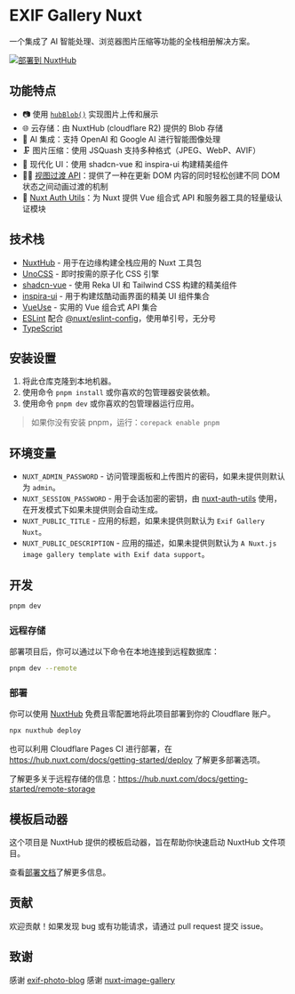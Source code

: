 # EXIF Gallery Nuxt

一个集成了 AI 智能处理、浏览器图片压缩等功能的全栈相册解决方案。

[![部署到 NuxtHub](https://hub.nuxt.com/button.svg)](https://admin.hub.nuxt.com/new)

## 功能特点

- 📷 使用 [`hubBlob()`](http://hub.nuxt.com/docs/storage/blob) 实现图片上传和展示
- 🌐 云存储：由 NuxtHub (cloudflare R2) 提供的 Blob 存储
- 🤖 AI 集成：支持 OpenAI 和 Google AI 进行智能图像处理
- 🗜️ 图片压缩：使用 JSQuash 支持多种格式（JPEG、WebP、AVIF）
- 🎨 现代化 UI：使用 shadcn-vue 和 inspira-ui 构建精美组件
- 🏃🏻 [视图过渡 API](https://developer.chrome.com/docs/web-platform/view-transitions)：提供了一种在更新 DOM 内容的同时轻松创建不同 DOM 状态之间动画过渡的机制
- 🔑 [Nuxt Auth Utils](https://github.com/Atinux/nuxt-auth-utils)：为 Nuxt 提供 Vue 组合式 API 和服务器工具的轻量级认证模块

## 技术栈

- [NuxtHub](https://hub.nuxt.com) - 用于在边缘构建全栈应用的 Nuxt 工具包
- [UnoCSS](https://unocss.dev/) - 即时按需的原子化 CSS 引擎
- [shadcn-vue](https://www.shadcn-vue.com/) - 使用 Reka UI 和 Tailwind CSS 构建的精美组件
- [inspira-ui](https://inspira-ui.com/) - 用于构建炫酷动画界面的精美 UI 组件集合
- [VueUse](https://github.com/antfu/vueuse) - 实用的 Vue 组合式 API 集合
- [ESLint](https://eslint.org/) 配合 [@nuxt/eslint-config](https://github.com/nuxt/eslint)，使用单引号，无分号
- [TypeScript](https://www.typescriptlang.org/)

## 安装设置

1. 将此仓库克隆到本地机器。
2. 使用命令 `pnpm install` 或你喜欢的包管理器安装依赖。
3. 使用命令 `pnpm dev` 或你喜欢的包管理器运行应用。

> 如果你没有安装 pnpm，运行：`corepack enable pnpm`

## 环境变量

- `NUXT_ADMIN_PASSWORD` - 访问管理面板和上传图片的密码，如果未提供则默认为 `admin`。
- `NUXT_SESSION_PASSWORD` - 用于会话加密的密钥，由 [nuxt-auth-utils](https://github.com/Atinux/nuxt-auth-utils) 使用，在开发模式下如果未提供则会自动生成。
- `NUXT_PUBLIC_TITLE` - 应用的标题，如果未提供则默认为 `Exif Gallery Nuxt`。
- `NUXT_PUBLIC_DESCRIPTION` - 应用的描述，如果未提供则默认为 `A Nuxt.js image gallery template with Exif data support`。

## 开发

```bash
pnpm dev
```

### 远程存储

部署项目后，你可以通过以下命令在本地连接到远程数据库：

```bash
pnpm dev --remote
```

### 部署

你可以使用 [NuxtHub](https://hub.nuxt.com) 免费且零配置地将此项目部署到你的 Cloudflare 账户。

```bash
npx nuxthub deploy
```

也可以利用 Cloudflare Pages CI 进行部署，在 <https://hub.nuxt.com/docs/getting-started/deploy> 了解更多部署选项。

了解更多关于远程存储的信息：<https://hub.nuxt.com/docs/getting-started/remote-storage>

## 模板启动器

这个项目是 NuxtHub 提供的模板启动器，旨在帮助你快速启动 NuxtHub 文件项目。

查看[部署文档](https://hub.nuxt.com/docs/getting-started/deploy)了解更多信息。

## 贡献

欢迎贡献！如果发现 bug 或有功能请求，请通过 pull request 提交 issue。

## 致谢

感谢 [exif-photo-blog](https://github.com/sambecker/exif-photo-blog)
感谢 [nuxt-image-gallery](https://github.com/Flosciante/nuxt-image-gallery)
